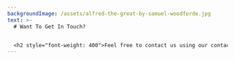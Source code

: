 ```yaml
---
backgroundImage: /assets/alfred-the-great-by-samuel-woodforde.jpg
text: >-
  # Want To Get In Touch?


  <h2 style="font-weight: 400">Feel free to contact us using our contact form below or message us directly at <a style="color: gray" href="mailto:info@impressionistarts.com">info@impressionistarts.com</span>.</h2>
---
```

